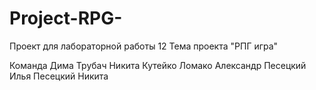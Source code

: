 # Project-RPG-
Проект для лабораторной работы 12
Тема проекта "РПГ игра"

Команда 
Дима Трубач
Никита Кутейко
Ломако Александр
Песецкий Илья
Песецкий Никита
